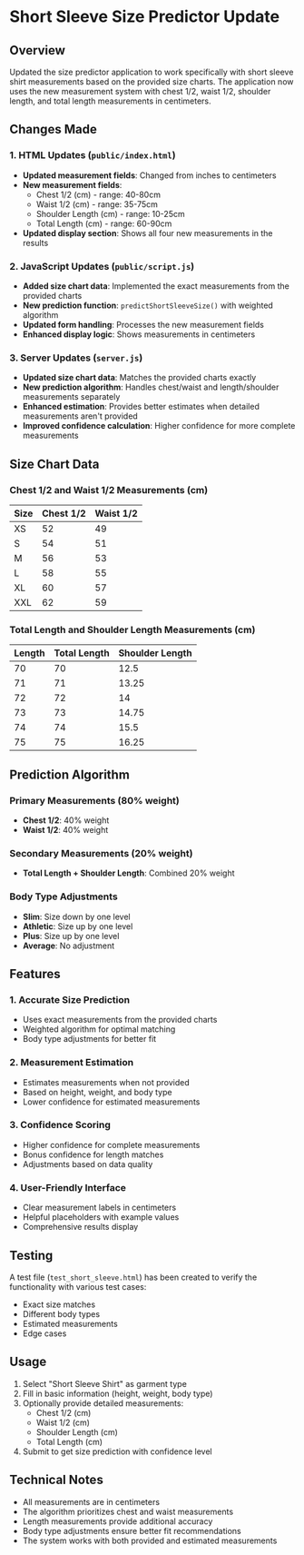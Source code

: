 # Short Sleeve Size Predictor Update

## Overview
Updated the size predictor application to work specifically with short sleeve shirt measurements based on the provided size charts. The application now uses the new measurement system with chest 1/2, waist 1/2, shoulder length, and total length measurements in centimeters.

## Changes Made

### 1. HTML Updates (`public/index.html`)
- **Updated measurement fields**: Changed from inches to centimeters
- **New measurement fields**:
  - Chest 1/2 (cm) - range: 40-80cm
  - Waist 1/2 (cm) - range: 35-75cm  
  - Shoulder Length (cm) - range: 10-25cm
  - Total Length (cm) - range: 60-90cm
- **Updated display section**: Shows all four new measurements in the results

### 2. JavaScript Updates (`public/script.js`)
- **Added size chart data**: Implemented the exact measurements from the provided charts
- **New prediction function**: `predictShortSleeveSize()` with weighted algorithm
- **Updated form handling**: Processes the new measurement fields
- **Enhanced display logic**: Shows measurements in centimeters

### 3. Server Updates (`server.js`)
- **Updated size chart data**: Matches the provided charts exactly
- **New prediction algorithm**: Handles chest/waist and length/shoulder measurements separately
- **Enhanced estimation**: Provides better estimates when detailed measurements aren't provided
- **Improved confidence calculation**: Higher confidence for more complete measurements

## Size Chart Data

### Chest 1/2 and Waist 1/2 Measurements (cm)
| Size | Chest 1/2 | Waist 1/2 |
|------|-----------|-----------|
| XS   | 52        | 49        |
| S    | 54        | 51        |
| M    | 56        | 53        |
| L    | 58        | 55        |
| XL   | 60        | 57        |
| XXL  | 62        | 59        |

### Total Length and Shoulder Length Measurements (cm)
| Length | Total Length | Shoulder Length |
|--------|--------------|-----------------|
| 70     | 70           | 12.5            |
| 71     | 71           | 13.25           |
| 72     | 72           | 14              |
| 73     | 73           | 14.75           |
| 74     | 74           | 15.5            |
| 75     | 75           | 16.25           |

## Prediction Algorithm

### Primary Measurements (80% weight)
- **Chest 1/2**: 40% weight
- **Waist 1/2**: 40% weight

### Secondary Measurements (20% weight)
- **Total Length + Shoulder Length**: Combined 20% weight

### Body Type Adjustments
- **Slim**: Size down by one level
- **Athletic**: Size up by one level  
- **Plus**: Size up by one level
- **Average**: No adjustment

## Features

### 1. Accurate Size Prediction
- Uses exact measurements from the provided charts
- Weighted algorithm for optimal matching
- Body type adjustments for better fit

### 2. Measurement Estimation
- Estimates measurements when not provided
- Based on height, weight, and body type
- Lower confidence for estimated measurements

### 3. Confidence Scoring
- Higher confidence for complete measurements
- Bonus confidence for length matches
- Adjustments based on data quality

### 4. User-Friendly Interface
- Clear measurement labels in centimeters
- Helpful placeholders with example values
- Comprehensive results display

## Testing

A test file (`test_short_sleeve.html`) has been created to verify the functionality with various test cases:
- Exact size matches
- Different body types
- Estimated measurements
- Edge cases

## Usage

1. Select "Short Sleeve Shirt" as garment type
2. Fill in basic information (height, weight, body type)
3. Optionally provide detailed measurements:
   - Chest 1/2 (cm)
   - Waist 1/2 (cm)
   - Shoulder Length (cm)
   - Total Length (cm)
4. Submit to get size prediction with confidence level

## Technical Notes

- All measurements are in centimeters
- The algorithm prioritizes chest and waist measurements
- Length measurements provide additional accuracy
- Body type adjustments ensure better fit recommendations
- The system works with both provided and estimated measurements 